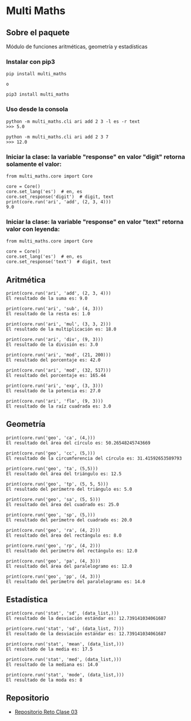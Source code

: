 # Multi Maths

## Sobre el paquete

Módulo de funciones aritméticas, geometría y estadísticas


### Instalar con pip3

```
pip install multi_maths

o

pip3 install multi_maths
```


### Uso desde la consola

```
python -m multi_maths.cli ari add 2 3 -l es -r text
>>> 5.0
```

```
python -m multi_maths.cli ari add 2 3 7
>>> 12.0
```


### Iniciar la clase: la variable "response" en valor "digit" retorna solamente el valor:

```
from multi_maths.core import Core

core = Core()
core.set_lang('es')  # en, es
core.set_response('digit')  # digit, text
print(core.run('ari', 'add', (2, 3, 4)))
9.0
```


### Iniciar la clase: la variable "response" en valor "text" retorna valor con leyenda:

```
from multi_maths.core import Core

core = Core()
core.set_lang('es')  # en, es
core.set_response('text')  # digit, text
```


## Aritmética
```
print(core.run('ari', 'add', (2, 3, 4)))
El resultado de la suma es: 9.0
```

```
print(core.run('ari', 'sub', (4, 3)))
El resultado de la resta es: 1.0
```

```
print(core.run('ari', 'mul', (3, 3, 2)))
El resultado de la multiplicación es: 18.0
```

```
print(core.run('ari', 'div', (9, 3)))
El resultado de la división es: 3.0
```

```
print(core.run('ari', 'mod', (21, 200)))
El resultado del porcentaje es: 42.0
```

```
print(core.run('ari', 'mod', (32, 517)))
El resultado del porcentaje es: 165.44
```

```
print(core.run('ari', 'exp', (3, 3)))
El resultado de la potencia es: 27.0
```

```
print(core.run('ari', 'flo', (9, 3)))
El resultado de la raíz cuadrada es: 3.0
```


## Geometría

```
print(core.run('geo', 'ca', (4,)))
El resultado del área del círculo es: 50.26548245743669
```

```
print(core.run('geo', 'cc', (5,)))
El resultado de la circumferencia del círculo es: 31.41592653589793
```

```
print(core.run('geo', 'ta', (5,5)))
El resultado del área del triángulo es: 12.5
```

```
print(core.run('geo', 'tp', (5, 5, 5)))
El resultado del perímetro del triángulo es: 5.0
```

```
print(core.run('geo', 'sa', (5, 5)))
El resultado del área del cuadrado es: 25.0
```

```
print(core.run('geo', 'sp', (5,)))
El resultado del perímetro del cuadrado es: 20.0
```

```
print(core.run('geo', 'ra', (4, 2)))
El resultado del área del rectángulo es: 8.0
```

```
print(core.run('geo', 'rp', (4, 2)))
El resultado del perímetro del rectángulo es: 12.0
```

```
print(core.run('geo', 'pa', (4, 3)))
El resultado del área del paralelogramo es: 12.0
```

```
print(core.run('geo', 'pp', (4, 3)))
El resultado del perímetro del paralelogramo es: 14.0
```


## Estadística

```
print(core.run('stat', 'sd', (data_list,)))
El resultado de la desviación estándar es: 12.739141034061687
```

```
print(core.run('stat', 'sd', (data_list, 7)))
El resultado de la desviación estándar es: 12.739141034061687
```

```
print(core.run('stat', 'mean', (data_list,)))
El resultado de la media es: 17.5
```

```
print(core.run('stat', 'med', (data_list,)))
El resultado de la mediana es: 14.0
```

```
print(core.run('stat', 'mode', (data_list,)))
El resultado de la moda es: 8
```


## Repositorio

* [Repositorio Reto Clase 03](https://github.com/gsmx64/python-adv-bootcamp-cf/tree/main/class03/challenge)
